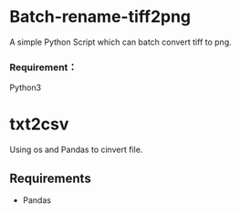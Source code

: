 # Batch-rename-tiff2png
A simple Python Script which can batch convert tiff to png.

### Requirement：
Python3

# txt2csv
Using os and Pandas to cinvert file.

## Requirements
* Pandas
